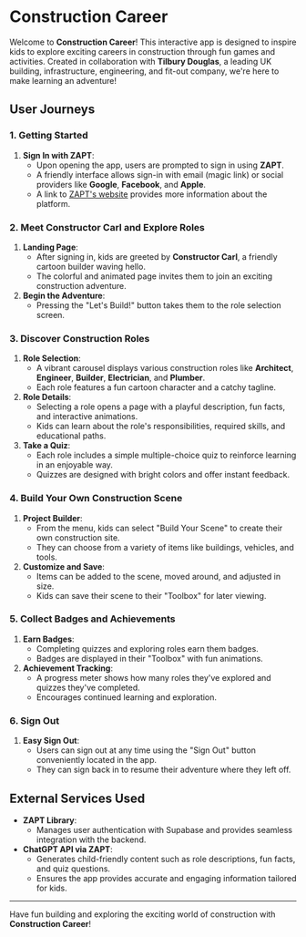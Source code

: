 # Construction Career

Welcome to **Construction Career**! This interactive app is designed to inspire kids to explore exciting careers in construction through fun games and activities. Created in collaboration with **Tilbury Douglas**, a leading UK building, infrastructure, engineering, and fit-out company, we're here to make learning an adventure!

## User Journeys

### 1. Getting Started

1. **Sign In with ZAPT**:
   - Upon opening the app, users are prompted to sign in using **ZAPT**.
   - A friendly interface allows sign-in with email (magic link) or social providers like **Google**, **Facebook**, and **Apple**.
   - A link to [ZAPT's website](https://www.zapt.ai) provides more information about the platform.

### 2. Meet Constructor Carl and Explore Roles

1. **Landing Page**:
   - After signing in, kids are greeted by **Constructor Carl**, a friendly cartoon builder waving hello.
   - The colorful and animated page invites them to join an exciting construction adventure.
2. **Begin the Adventure**:
   - Pressing the "Let's Build!" button takes them to the role selection screen.

### 3. Discover Construction Roles

1. **Role Selection**:
   - A vibrant carousel displays various construction roles like **Architect**, **Engineer**, **Builder**, **Electrician**, and **Plumber**.
   - Each role features a fun cartoon character and a catchy tagline.
2. **Role Details**:
   - Selecting a role opens a page with a playful description, fun facts, and interactive animations.
   - Kids can learn about the role's responsibilities, required skills, and educational paths.
3. **Take a Quiz**:
   - Each role includes a simple multiple-choice quiz to reinforce learning in an enjoyable way.
   - Quizzes are designed with bright colors and offer instant feedback.

### 4. Build Your Own Construction Scene

1. **Project Builder**:
   - From the menu, kids can select "Build Your Scene" to create their own construction site.
   - They can choose from a variety of items like buildings, vehicles, and tools.
2. **Customize and Save**:
   - Items can be added to the scene, moved around, and adjusted in size.
   - Kids can save their scene to their "Toolbox" for later viewing.

### 5. Collect Badges and Achievements

1. **Earn Badges**:
   - Completing quizzes and exploring roles earn them badges.
   - Badges are displayed in their "Toolbox" with fun animations.
2. **Achievement Tracking**:
   - A progress meter shows how many roles they've explored and quizzes they've completed.
   - Encourages continued learning and exploration.

### 6. Sign Out

1. **Easy Sign Out**:
   - Users can sign out at any time using the "Sign Out" button conveniently located in the app.
   - They can sign back in to resume their adventure where they left off.

## External Services Used

- **ZAPT Library**:
  - Manages user authentication with Supabase and provides seamless integration with the backend.
- **ChatGPT API via ZAPT**:
  - Generates child-friendly content such as role descriptions, fun facts, and quiz questions.
  - Ensures the app provides accurate and engaging information tailored for kids.

---

Have fun building and exploring the exciting world of construction with **Construction Career**!
